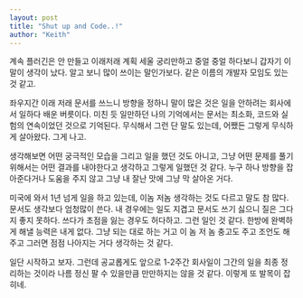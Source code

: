 ```yaml
---
layout: post
title: "Shut up and Code..!"
author: "Keith"
---
```



계속 플러긴은 안 만들고 이래저래 계획 세울 궁리만하고 중얼 중얼 하다보니 갑자기 이 말이 생각이 났다. 알고 보니 많이 쓰이는 말인가보다. 같은 이름의 개발자 모임도 있는 것 같고.




좌우지간 이래 저래 문서를 쓰느니 방향을 정하니 말이 많은 것은 일을 안하려는 회사에서 일하다 배운 버릇이다. 미친 듯 일만하던 나의 기억에서는 문서는 최소화, 코드와 실험의 연속이었던 것으로 기억된다. 무식해서 그런 단 말도 있는데, 어쨌든 그렇게 무식하게 살아왔다. 그게 나고.




생각해보면 어떤 궁극적인 모습을 그리고 일을 했던 것도 아니고, 그냥 어떤 문제를 풀기 위해서는 어떤 결과를 내야한다고 생각하고 그렇게 일했던 것 같다. 누구 하나 방향을 잡아준다거나 도움을 주지 않고 그냥 내 잘난 맛에 그냥 막 살아온 거다. 




미국에 와서 1년 넘게 일을 하고 있는데, 이놈 저놈 생각하는 것도 다르고 말도 참 많다. 문서도 생각보다 엄청많이 쓴다. 내 경우에는 일도 지겹고 문서도 쓰기 싫으니 질은 그다지 좋지 못하다. 쓰다가 초점을 잃는 경우도 허다하고. 그런 일인 것 같다. 한방에 완벽하게 해낼 능력은 내게 없다. 그냥 되는 대로 하는 거고 이 놈 저 놈 충고도 주고 조언도 해주고 그러면 점점 나아지는 거다 생각하는 것 같다.




일단 시작하고 보자. 그런데 공교롭게도 앞으로 1-2주간 회사일이 그간의 일을 최종 정리하는 것이라 나름 정신 팔 수 있을만큼 만만하지는 않을 것 같다. 이렇게 또 발목이 잡히네.



